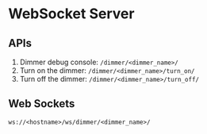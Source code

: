 # WebSocket Server

## APIs

1. Dimmer debug console: `/dimmer/<dimmer_name>/`
2. Turn on the dimmer: `/dimmer/<dimmer_name>/turn_on/`
3. Turn off the dimmer: `/dimmer/<dimmer_name>/turn_off/`

## Web Sockets

`ws://<hostname>/ws/dimmer/<dimmer_name>/`
